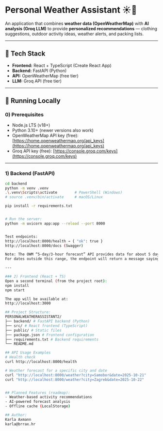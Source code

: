 # Personal Weather Assistant ☀️🤖

An application that combines **weather data (OpenWeatherMap)** with **AI analysis (Groq LLM)** to provide **personalized recommendations** — clothing suggestions, outdoor activity ideas, weather alerts, and packing lists.

---

## 🧩 Tech Stack

- **Frontend:** React + TypeScript (Create React App)  
- **Backend:** FastAPI (Python)  
- **API:** OpenWeatherMap (free tier)  
- **LLM:** Groq API (free tier)

---

## 🚀 Running Locally

### 0) Prerequisites

- Node.js LTS (v18+)
- Python 3.10+ (newer versions also work)
- OpenWeatherMap API key (free): [https://home.openweathermap.org/api_keys](https://home.openweathermap.org/api_keys)  
- Groq API key (free): [https://console.groq.com/keys](https://console.groq.com/keys)

---

### 1) Backend (FastAPI)

```bash
cd backend
python -m venv .venv
.\.venv\Scripts\activate        # PowerShell (Windows)
# source .venv/bin/activate     # macOS/Linux

pip install -r requirements.txt


# Run the server:
python -m uvicorn app:app --reload --port 8000


Test endpoints:
http://localhost:8000/health → { "ok": true }
http://localhost:8000/docs (Swagger)

Note: The OWM “5-day/3-hour forecast” API provides data for about 5 days ahead.
For dates outside this range, the endpoint will return a message saying no forecast is available.

---

### 2) Frontend (React + TS)
Open a second terminal (from the project root):
npm install
npm start

The app will be available at:
http://localhost:3000

## Project Structure:
PERSONALWEATHERASSISTANT2/
├── backend/ # FastAPI backend (Python)
├── src/ # React frontend (TypeScript)
├── public/ # Static files
├── package.json # Frontend configuration
├── requirements.txt # Backend requirements
└── README.md

## API Usage Examples
# Health check
curl http://localhost:8000/health

# Weather forecast for a specific city and date
curl "http://localhost:8000/weather?city=Samobor&date=2025-10-21"
curl "http://localhost:8000/weather?city=Zagreb&date=2025-10-22"


## Planned Features (roadmap):
- Weather-based activity recommendations
- AI-powered forecast analysis
- Offline cache (LocalStorage)

## Author:
Karla Axmann
karla@brrax.hr
